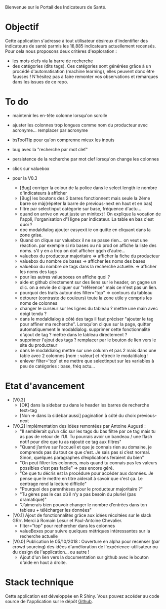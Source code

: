 Bienvenue sur le Portail des Indicateurs de Santé.

# Objectif
Cette application s'adresse à tout utilisateur désireux d'indentifier des indicateurs de santé parmis les 18,885 indicateurs actuellement recensés.
Pour cela nous proposons deux critères d'exploration : 
- les mots clefs via la barre de recherche
- des catégories (dits tags). Ces catégories sont générées grâce à un procédé d'automatisation (machine learning), elles peuvent donc être fausses ! N'hésitez pas à faire remonter vos observations et remarques dans les issues de ce repo.

# To do
- maintenir les en-tête colonne lorsqu'on scrolle
- ajuster les colonnes trop longues comme nom du producteur avec acronyme... remplacer par acronyme
- bsToolTip pour qu'on comprenne mieux les inputs
- bug avec la "recherche par mot clef"
- persistence de la recherche par mot clef lorsqu'on change les colonnes
- click sur valuebox

- pour la V0.3
  * [Bug] corriger la colour de la police dans le select length ie nombre d'indicateurs à afficher
  * [Bug] les boutons des 2 barres fonctionnent mais seule la 2ème barre se màj(répéter la barre de previous-next en haut et en bas)
  * filtre par selectinput catégorie sur base, fréquence d'actu...
  * quand on arrive on veut juste un minitext ! On explique la vocation de l'appli, l'organisation d'1 ligne par indicateur. La table en bas c'est quoi ?
  * doc modaldialog ajouter easyexit ie on quitte en cliquant dans la zone grise.
  * Quand on clique sur valuebox il ne se passe rien... on veut une  réaction. par exemple si nb bases ou nb prod on affiche la liste des noms. s'il y en a trop on doit afficher qqch d'autre...
  * valuebox du producteur majoritaire => afficher la fiche du producteur 
  * valuebox du nombre de bases => afficher les noms des bases
  * valuebox du nombre de tags dans la recherche actuelle. => afficher les noms des tags
  * pour les autres valueboxes on affiche quoi ?
  * aide et github directement sur des liens sur le header, on gagne un clic. on a envie de cliquer sur "référence" mais ce n'est pas un lien.
  * pourquoi des traits autour des filter="top" => contours du tableau
  * détourer (contraste de couleurs) toute la zone utile y compris les noms de colonnes
  * changer le curseur sur les lignes du tableau ? mettre une main avec doigt tendu ?
  * dans le modaldialog à côté des tags il faut préciser "ajouter le tag pour affiner ma recherche". Lorsqu'on clique sur la page, quitter automatiquement le modaldialog. supprimer cette fonctionnalité d'ajout de tag ? mettre dans le tableau directement ?
  * supprimer l'ajout des tags ? remplacer par le bouton de lien vers le site du producteur
  * dans le modaldialog mettre sur une column et pas 2 mais dans une table avec 2 colonnes [nom : valeur] et rétrecir le modaldialog ! 
  * enlever filter='top' et ne mettre que selectinput sur les variables à peu de catégories : base, fréq actu...

# Etat d'avancement
- [V0.3]
  * [OK] dans la sidebar ou dans le header les barres de recherche text+tag
  * [Non => dans la sidebar aussi] pagination à côté du choix previous-next
- [V0.2] Implémentation des idées remontées par Antoine Augusti : 
  * "Il semblerait qu’un clic sur les tags du bas filtre par ce tag mais tu as pas de retour de l’UI. Tu pourrais avoir un bandeau / une flash notif pour dire que tu as rajouté ce tag aux filtres"
  * "Quand j’arrive sur l’accueil et que je connais rien au domaine, je comprends pas du tout ce que c’est. Je sais pas si c’est normal. Sinon, quelques paragraphes d’explications feraient du bien"
  * "On peut filtrer les colonnes, mais quand tu connais pas les valeurs possibles c’est pas facile" => pas encore géré.
  * "Ce que tu décris est la procédure pour accéder aux données. Je pense que le mettre en titre aiderait à savoir que c’est ça. Le centrage rend la lecture difficile"
  * "Pourquoi des parenthèses pour le producteur majoritaire ?"
  * "Tu gères pas le cas où il n’y a pas besoin du pluriel (pas dramatique)"
  * "J’aimerais bien pouvoir changer le nombre d’entrées dans ton tableau + télécharger les données"
- [V0.1] Ajout de fonctionnalités grâce aux idées récoltées sur le slack GRrr. Merci à Romain Lesur et Paul-Antoine Chevalier.
  * filter="top" pour rechercher dans les colonnes
  * valueBoxes pour suivre quelques métriques intéressantes sur la recherche actuelle
- [V0.0] Publication le 05/10/2018 : Ouverture en alpha pour recenser (par crowd sourcing) des idées d'amélioration de l'expérience-utilisateur ou du design de l'application... ou autre !
  * Ajout d'un lien vers la documentation sur github avec le bouton d'aide en haut à droite.





# Stack technique 
Cette application est développée en R Shiny. 
Vous pouvez accéder au code source de l'application sur le dépôt <a href="https://github.com/phileas-condemine/carto_indicateurs">Github</a>.